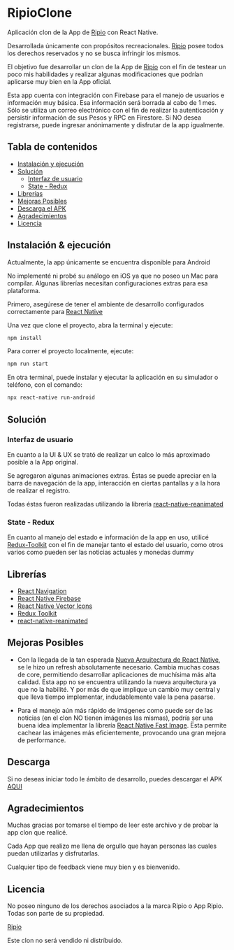 # RipioClone
Aplicación clon de la App de [Ripio](https://www.ripio.com/ar/) con React Native.

Desarrollada únicamente con propósitos recreacionales.
[Ripio](https://www.ripio.com/ar/) posee todos los derechos reservados y no se busca infringir los mismos. 

El objetivo fue desarrollar un clon de la App de [Ripio](https://play.google.com/store/apps/details?id=com.ripio.android&hl=es_AR&gl=US) con el fin de 
testear un poco mis habilidades y realizar algunas modificaciones que podrían aplicarse muy bien en la App oficial.

Esta app cuenta con integración con Firebase para el manejo de usuarios e información muy básica. Esa información será borrada al cabo de 1 mes. Sólo se utiliza un correo
electrónico con el fin de realizar la autenticación y persistir información de sus Pesos y RPC en Firestore. Si NO desea registrarse, puede ingresar anónimamente
y disfrutar de la app igualmente.

## Tabla de contenidos

- [Instalación y ejecución](#instalación--ejecución)
- [Solución](#solución)
  - [Interfaz de usuario](#interfaz-de-usuario)
  - [State - Redux](#state---redux)
- [Librerías](#librerías)
- [Mejoras Posibles](#mejoras-posibles)
- [Descarga el APK](#descarga)
- [Agradecimientos](#agradecimientos)
- [Licencia](#licencia)


## Instalación & ejecución

Actualmente, la app únicamente se encuentra disponible para Android

No implementé ni probé su análogo en iOS ya que no poseo un Mac para compilar. Algunas librerías necesitan configuraciones extras para esa plataforma.

Primero, asegúrese de tener el ambiente de desarrollo configurados correctamente para [React Native](https://reactnative.dev/)

Una vez que clone el proyecto, abra la terminal y ejecute:
```bash
npm install
```

Para correr el proyecto localmente, ejecute:
```bash
npm run start
```

En otra terminal, puede instalar y ejecutar la aplicación en su simulador o teléfono, con el comando:
```bash
npx react-native run-android
```

## Solución

### Interfaz de usuario

En cuanto a la UI & UX se trató de realizar un calco lo más aproximado posible a la App original.

Se agregaron algunas animaciones extras. Éstas se puede apreciar en la barra de navegación de la app, interacción en ciertas pantallas y a la hora de realizar el registro.

Todas éstas fueron realizadas utilizando la librería [react-native-reanimated](https://docs.swmansion.com/react-native-reanimated/)

### State - Redux

En cuanto al manejo del estado e información de la app en uso, utilicé [Redux-Toolkit](https://redux-toolkit.js.org/) con el fin de manejar tanto el estado del usuario, como otros varios como pueden ser las noticias actuales y monedas dummy

## Librerías
- [React Navigation](https://reactnavigation.org/)
- [React Native Firebase](https://rnfirebase.io/)
- [React Native Vector Icons](https://github.com/oblador/react-native-vector-icons)
- [Redux Toolkit](https://redux-toolkit.js.org/)
- [react-native-reanimated](https://docs.swmansion.com/react-native-reanimated/)

## Mejoras Posibles
- Con la llegada de la tan esperada [Nueva Arquitectura de React Native](https://reactnative.dev/docs/new-architecture-intro), se le hizo un refresh absolutamente necesario.
Cambia muchas cosas de core, permitiendo desarrollar aplicaciones de muchísima más alta calidad. Esta app no se encuentra utilizando la nueva arquitectura ya que no la habilité.
Y por más de que implique un cambio muy central y que lleva tiempo implementar, indudablemente vale la pena pasarse.

- Para el manejo aún más rápido de imágenes como puede ser de las noticias (en el clon NO tienen imágenes las mismas), podría ser 
una buena idea implementar la librería [React Native Fast Image](https://github.com/DylanVann/react-native-fast-image). Ësta permite cachear las
imágenes más eficientemente, provocando una gran mejora de performance.

## Descarga

Si no deseas iniciar todo le ámbito de desarrollo, puedes descargar el APK [AQUI](https://github.com/DylanVann/react-native-fast-image)

## Agradecimientos
Muchas gracias por tomarse el tiempo de leer este archivo y de probar la app clon que realicé.

Cada App que realizo me llena de orgullo que hayan personas las cuales puedan utilizarlas y disfrutarlas.

Cualquier tipo de feedback viene muy bien y es bienvenido.

## Licencia
No poseo ninguno de los derechos asociados a la marca Ripio o App Ripio. Todas son parte de su propiedad. 

[Ripio](https://www.ripio.com/ar/)

Este clon no será vendido ni distríbuido.
